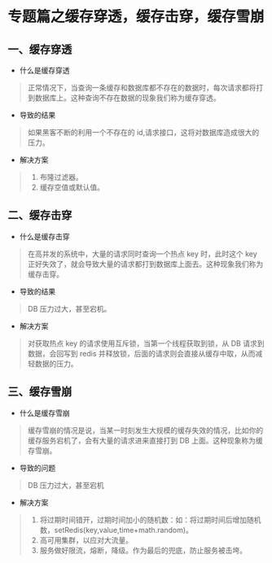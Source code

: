 # 专题篇之缓存穿透，缓存击穿，缓存雪崩

## 一、缓存穿透

- 什么是缓存穿透

> 正常情况下，当查询一条缓存和数据库都不存在的数据时，每次请求都将打到数据库上。这种查询不存在数据的现象我们称为缓存穿透。

- 导致的结果

> 如果黑客不断的利用一个不存在的 id,请求接口，这将对数据库造成很大的压力。

- 解决方案

> 1. 布隆过滤器。
> 2. 缓存空值或默认值。

## 二、缓存击穿

- 什么是缓存击穿

> 在高并发的系统中，大量的请求同时查询一个热点 key 时，此时这个 key 正好失效了，就会导致大量的请求都打到数据库上面去。这种现象我们称为缓存击穿。

- 导致的结果

> DB 压力过大，甚至宕机。

- 解决方案

> 对获取热点 key 的请求使用互斥锁，当第一个线程获取到锁，从 DB 请求到数据，会回写到 redis 并释放锁，后面的请求则会直接从缓存中取，从而减轻数据的压力。

## 三、缓存雪崩

- 什么是缓存雪崩

> 缓存雪崩的情况是说，当某一时刻发生大规模的缓存失效的情况，比如你的缓存服务宕机了，会有大量的请求进来直接打到 DB 上面。这种现象称为缓存雪崩。

- 导致的问题

> DB 压力过大，甚至宕机

- 解决方案

> 1. 将过期时间错开，过期时间加小的随机数：如：将过期时间后增加随机数，setRedis(key,value,time+math.random)。
> 2. 高可用集群，以应对大流量。
> 3. 服务做好限流，熔断，降级。作为最后的兜底，防止服务被击垮。

